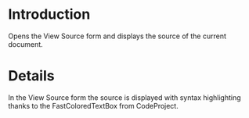 # Introduction #

Opens the View Source form and displays the source of the current document.


# Details #

In the View Source form the source is displayed with syntax highlighting thanks to the FastColoredTextBox from CodeProject.